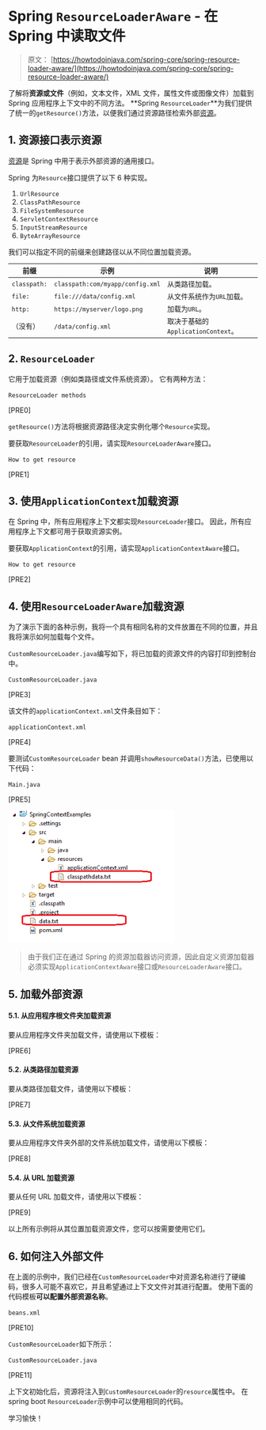 # Spring `ResourceLoaderAware` - 在 Spring 中读取文件

> 原文： [https://howtodoinjava.com/spring-core/spring-resource-loader-aware/](https://howtodoinjava.com/spring-core/spring-resource-loader-aware/)

了解将**资源或文件**（例如，文本文件，XML 文件，属性文件或图像文件）加载到 Spring 应用程序上下文中的不同方法。 **Spring `ResourceLoader`**为我们提供了统一的`getResource()`方法，以便我们通过资源路径检索外部[资源](https://howtodoinjava.com/java/io/read-file-from-resources-folder/)。

## 1\. 资源接口表示资源

[资源](https://docs.spring.io/spring-framework/docs/current/javadoc-api/org/springframework/core/io/Resource.html)是 Spring 中用于表示外部资源的通用接口。

Spring 为`Resource`接口提供了以下 6 种实现。

1.  `UrlResource`
2.  `ClassPathResource`
3.  `FileSystemResource`
4.  `ServletContextResource`
5.  `InputStreamResource`
6.  `ByteArrayResource`

我们可以指定不同的前缀来创建路径以从不同位置加载资源。

| 前缀 | 示例 | 说明 |
| --- | --- | --- |
| `classpath:` | `classpath:com/myapp/config.xml` | 从类路径加载。 |
| `file:` | `file:///data/config.xml` | 从文件系统作为`URL`加载。 |
| `http:` | `https://myserver/logo.png` | 加载为`URL`。 |
| （没有） | `/data/config.xml` | 取决于基础的`ApplicationContext`。 |

## 2\. `ResourceLoader`

它用于加载资源（例如类路径或文件系统资源）。 它有两种方法：

`ResourceLoader methods`

[PRE0]

`getResource()`方法将根据资源路径决定实例化哪个`Resource`实现。

要获取`ResourceLoader`的引用，请实现`ResourceLoaderAware`接口。

`How to get resource`

[PRE1]

## 3\. 使用`ApplicationContext`加载资源

在 Spring 中，所有应用程序上下文都实现`ResourceLoader`接口。 因此，所有应用程序上下文都可用于获取资源实例。

要获取`ApplicationContext`的引用，请实现`ApplicationContextAware`接口。

`How to get resource`

[PRE2]

## 4\. 使用`ResourceLoaderAware`加载资源

为了演示下面的各种示例，我将一个具有相同名称的文件放置在不同的位置，并且我将演示如何加载每个文件。

`CustomResourceLoader.java`编写如下，将已加载的资源文件的内容打印到控制台中。

`CustomResourceLoader.java`

[PRE3]

该文件的`applicationContext.xml`文件条目如下：

`applicationContext.xml`

[PRE4]

要测试`CustomResourceLoader` bean 并调用`showResourceData()`方法，已使用以下代码：

`Main.java`

[PRE5]

![spring-load-external-resource-example](img/51d9ba14a40f85fdf286d2a143b8555c.jpg)

> 由于我们正在通过 Spring 的资源加载器访问资源，因此自定义资源加载器必须实现`ApplicationContextAware`接口或`ResourceLoaderAware`接口。

## 5\. 加载外部资源

#### 5.1. 从应用程序根文件夹加载资源

要从应用程序文件夹加载文件，请使用以下模板：

[PRE6]

#### 5.2. 从类路径加载资源

要从类路径加载文件，请使用以下模板：

[PRE7]

#### 5.3. 从文件系统加载资源

要从应用程序文件夹外部的文件系统加载文件，请使用以下模板：

[PRE8]

#### 5.4. 从 URL 加载资源

要从任何 URL 加载文件，请使用以下模板：

[PRE9]

以上所有示例将从其位置加载资源文件，您可以按需要使用它们。

## 6\. 如何注入外部文件

在上面的示例中，我们已经在`CustomResourceLoader`中对资源名称进行了硬编码，很多人可能不喜欢它，并且希望通过上下文文件对其进行配置。 使用下面的代码模板**可以配置外部资源名称**。

`beans.xml`

[PRE10]

`CustomResourceLoader`如下所示：

`CustomResourceLoader.java`

[PRE11]

上下文初始化后，资源将注入到`CustomResourceLoader`的`resource`属性中。 在 spring boot `ResourceLoader`示例中可以使用相同的代码。

学习愉快！